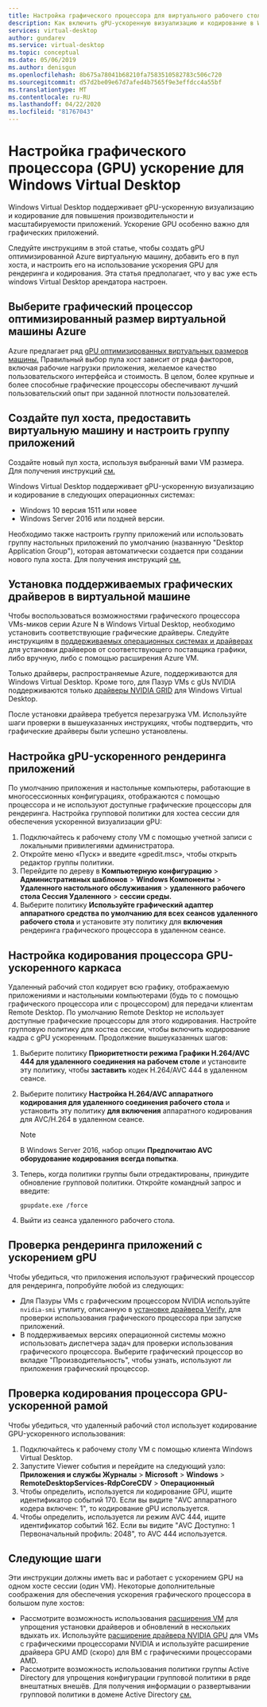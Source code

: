 ```yaml
---
title: Настройка графического процессора для виртуального рабочего стола Windows - Azure
description: Как включить gPU-ускоренную визуализацию и кодирование в Windows Virtual Desktop.
services: virtual-desktop
author: gundarev
ms.service: virtual-desktop
ms.topic: conceptual
ms.date: 05/06/2019
ms.author: denisgun
ms.openlocfilehash: 8b675a78041b68210fa7583510582783c506c720
ms.sourcegitcommit: d57d2be09e67d7afed4b7565f9e3effdcc4a55bf
ms.translationtype: MT
ms.contentlocale: ru-RU
ms.lasthandoff: 04/22/2020
ms.locfileid: "81767043"
---
```

# <a name="configure-graphics-processing-unit-gpu-acceleration-for-windows-virtual-desktop"></a>Настройка графического процессора (GPU) ускорение для Windows Virtual Desktop

Windows Virtual Desktop поддерживает gPU-ускоренную визуализацию и кодирование для повышения производительности и масштабируемости приложений. Ускорение GPU особенно важно для графических приложений.

Следуйте инструкциям в этой статье, чтобы создать gPU оптимизированной Azure виртуальную машину, добавить его в пул хоста, и настроить его на использование ускорения GPU для рендеринга и кодирования. Эта статья предполагает, что у вас уже есть windows Virtual Desktop арендатора настроен.

## <a name="select-a-gpu-optimized-azure-virtual-machine-size"></a>Выберите графический процессор оптимизированный размер виртуальной машины Azure

Azure предлагает ряд [gPU оптимизированных виртуальных размеров машины.](/azure/virtual-machines/windows/sizes-gpu) Правильный выбор пула хост зависит от ряда факторов, включая рабочие нагрузки приложения, желаемое качество пользовательского интерфейса и стоимость. В целом, более крупные и более способные графические процессоры обеспечивают лучший пользовательский опыт при заданной плотности пользователей.

## <a name="create-a-host-pool-provision-your-virtual-machine-and-configure-an-app-group"></a>Создайте пул хоста, предоставить виртуальную машину и настроить группу приложений

Создайте новый пул хоста, используя выбранный вами VM размера. Для получения инструкций [см.](/azure/virtual-desktop/create-host-pools-azure-marketplace)

Windows Virtual Desktop поддерживает gPU-ускоренную визуализацию и кодирование в следующих операционных системах:

* Windows 10 версия 1511 или новее
* Windows Server 2016 или поздней версии.

Необходимо также настроить группу приложений или использовать группу настольных приложений по умолчанию (названную "Desktop Application Group"), которая автоматически создается при создании нового пула хоста. Для получения инструкций [см.](/azure/virtual-desktop/manage-app-groups)

## <a name="install-supported-graphics-drivers-in-your-virtual-machine"></a>Установка поддерживаемых графических драйверов в виртуальной машине

Чтобы воспользоваться возможностями графического процессора VMs-миков серии Azure N в Windows Virtual Desktop, необходимо установить соответствующие графические драйверы. Следуйте инструкциям в [поддерживаемых операционных системах и драйверах](/azure/virtual-machines/windows/sizes-gpu#supported-operating-systems-and-drivers) для установки драйверов от соответствующего поставщика графики, либо вручную, либо с помощью расширения Azure VM.

Только драйверы, распространяемые Azure, поддерживаются для Windows Virtual Desktop. Кроме того, для Пазур VMs с gUs NVIDIA поддерживаются только [драйверы NVIDIA GRID](/azure/virtual-machines/windows/n-series-driver-setup#nvidia-grid-drivers) для Windows Virtual Desktop.

После установки драйвера требуется перезагрузка VM. Используйте шаги проверки в вышеуказанных инструкциях, чтобы подтвердить, что графические драйверы были успешно установлены.

## <a name="configure-gpu-accelerated-app-rendering"></a>Настройка gPU-ускоренного рендеринга приложений

По умолчанию приложения и настольные компьютеры, работающие в многосессионных конфигурациях, отображаются с помощью процессора и не используют доступные графические процессоры для рендеринга. Настройка групповой политики для хостеа сессии для обеспечения ускоренной визуализации gPU:

1. Подключайтесь к рабочему столу VM с помощью учетной записи с локальными привилегиями администратора.
2. Откройте меню «Пуск» и введите «gpedit.msc», чтобы открыть редактор группы политики.
3. Перейдите по дереву в **Компьютерную конфигурацию** > **Административных шаблонов** > **Windows Компоненты** > **Удаленного настольного обслуживания** > **удаленного рабочего стола Сессия Удаленного** > **сессии среды.**
4. Выберите политику **Используйте графический адаптер аппаратного средства по умолчанию для всех сеансов удаленного рабочего стола** и установите эту политику для **включения** рендеринга графического процессора в удаленном сеансе.

## <a name="configure-gpu-accelerated-frame-encoding"></a>Настройка кодирования процессора GPU-ускоренного каркаса

Удаленный рабочий стол кодирует всю графику, отображаемую приложениями и настольными компьютерами (будь то с помощью графического процессора или с процессором) для передачи клиентам Remote Desktop. По умолчанию Remote Desktop не использует доступные графические процессоры для этого кодирования. Настройте групповую политику для хостеа сессии, чтобы включить кодирование кадра с gPU ускоренным. Продолжение вышеуказанных шагов:

1. Выберите политику **Приоритетности режима Графики H.264/AVC 444 для удаленного соединения на рабочем столе** и установите эту политику, чтобы **заставить** кодек H.264/AVC 444 в удаленном сеансе.
2. Выберите политику **Настройка H.264/AVC аппаратного кодирования для удаленного соединения рабочего стола** и установить эту политику **для включения** аппаратного кодирования для AVC/H.264 в удаленном сеансе.

    >[!NOTE]
    >В Windows Server 2016, набор опции **Предпочитаю AVC оборудование кодирования** **всегда попытка**.

3. Теперь, когда политики группы были отредактированы, принудите обновление групповой политики. Откройте командный запрос и введите:

    ```batch
    gpupdate.exe /force
    ```

4. Выйти из сеанса удаленного рабочего стола.

## <a name="verify-gpu-accelerated-app-rendering"></a>Проверка рендеринга приложений с ускорением gPU

Чтобы убедиться, что приложения используют графический процессор для рендеринга, попробуйте любой из следующих:

* Для Пазуры VMs с графическим процессором NVIDIA используйте `nvidia-smi` утилиту, описанную в [установке драйвера Verify,](/azure/virtual-machines/windows/n-series-driver-setup#verify-driver-installation) для проверки использования графического процессора при запуске приложений.
* В поддерживаемых версиях операционной системы можно использовать диспетчера задач для проверки использования графического процессора. Выберите графический процессор во вкладке "Производительность", чтобы узнать, используют ли приложения графический процессор.

## <a name="verify-gpu-accelerated-frame-encoding"></a>Проверка кодирования процессора GPU-ускоренной рамой

Чтобы убедиться, что удаленный рабочий стол использует кодирование GPU-ускоренного использования:

1. Подключайтесь к рабочему столу VM с помощью клиента Windows Virtual Desktop.
2. Запустите Viewer события и перейдите на следующий узло: **Приложения и службы Журналы** > **Microsoft** > **Windows** > **RemoteDesktopServices-RdpCoreCDV** > **Операционный**
3. Чтобы определить, используется ли кодирование GPU, ищите идентификатор событий 170. Если вы видите "AVC аппаратного кодера включен: 1", то кодирование gPU используется.
4. Чтобы определить, используется ли режим AVC 444, ищите идентификатор событий 162. Если вы видите "AVC Доступно: 1 Первоначальный профиль: 2048", то AVC 444 используется.

## <a name="next-steps"></a>Следующие шаги

Эти инструкции должны иметь вас и работает с ускорением GPU на одном хосте сессии (один VM). Некоторые дополнительные соображения для обеспечения ускорения графического процессора в большом пуле хостов:

* Рассмотрите возможность использования [расширения VM](/azure/virtual-machines/extensions/overview) для упрощения установки драйверов и обновлений в нескольких вдыхать их. Используйте [расширение драйвера NVIDIA GPU](/azure/virtual-machines/extensions/hpccompute-gpu-windows) для VMs с графическими процессорами NVIDIA и используйте расширение драйвера GPU AMD (скоро) для ВМ с графическими процессорами AMD.
* Рассмотрите возможность использования политики группы Active Directory для упрощения конфигурации групповой политики в ряде внештатных внешёв. Для получения информации о развертывании групповой политики в домене Active Directory [см.](https://go.microsoft.com/fwlink/p/?LinkId=620889)
